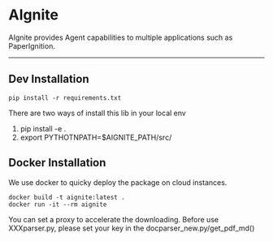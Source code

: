 # AIgnite

AIgnite provides Agent capabilities to multiple applications such as PaperIgnition.

---

## Dev Installation

```
pip install -r requirements.txt
```
There are two ways of install this lib in your local env
1. pip install -e .
2. export PYTHOTNPATH=$AIGNITE_PATH/src/

## Docker Installation
We use docker to quicky deploy the package on cloud instances.
```
docker build -t aignite:latest .
docker run -it --rm aignite
```
You can set a proxy to accelerate the downloading.
Before use XXXparser.py, please set your key in the docparser_new.py/get_pdf_md()

